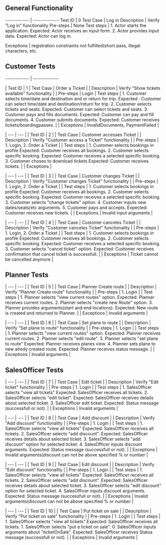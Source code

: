 ## General Functionality
------------ | -------------
 Test ID | 0 
 Test Case | Log in 
 Description | Verify "Log in" functionality 
 Pre-steps | None 
 Test steps |
	1. Actor starts the application.
	Expected: Actor receives an input form.
	2. Actor provides input data.
	Expected: Actor can log in.
	
 Exceptions |  registration constraints not fulfilled(short pass, illegal characters, etc. 
<br>


## Customer Tests
------------ | -------------

| Test ID | 1 
| Test Case | Order a Ticket |
| Description | Verify "Show tickets available" functionality |
| Pre-steps | Login
| Test steps | 
	1. Customer selects time/date and destination and or return for trip.
	Expected : Customer can select time/date and destination/return for trip.
	2. Customer selects tickets and seats.
	Expected: Customer can select tickets and seats.
	3. Customer pays and fills documents.
	Expected: Customer can pay and fill documents.
	4. Customer submits documents.
	Expected: Customer receives tickets/boardingpasses.
	|
| Exceptions | InvalidDocuments, PaymentFailed |

| --- | --- |
| Test ID | 2 |
| Test Case | Customer accesses Ticket |
| Description | Verify "Customer access a Ticket" functionality |
| Pre-steps | 1. Login, 2. Order a Ticket |
| Test steps | 
	1. Customer selects bookings in profile
	Expected: Customer receives all bookings.
	2. Customer selects specific booking.
	Expected: Customer receives a selected specific booking.
	3. Customer choses to download tickets
	Expected: Customer receives tickets. |
| Exceptions |


| --- | --- |
| Test ID | 3 |
| Test Case | Customer changes Ticket |
| Description | Verify "Customer changes Ticket" functionality |
| Pre-steps | 1. Login, 2. Order a Ticket |
| Test steps | 
	1. Customer selects bookings in profile
	Expected: Customer receives all bookings.
	2. Customer selects specific booking.
	Expected: Customer receives a selected specific booking.
	3. Customer selects "change tickets" option.
	4. Customer inputs new dates/seats/etc arguments.
	5. Customer pays and accepts.
	Expected: Customer receives new tickets.
	|
| Exceptions | Invalid input arguments |

| --- | --- |
| Test ID | 4 |
| Test Case | Customer canceles Ticket |
| Description | Verify "Customer canceles Ticket" functionality |
| Pre-steps | 1. Login, 2. Order a Ticket |
| Test steps | 
	1. Customer selects bookings in profile
	Expected: Customer receives all bookings.
	2. Customer selects specific booking.
	Expected: Customer receives a selected specific booking.
	3. Customer selects "cancel ticket" option.
	Expected: Customer receives confirmation that cancel ticket is successfull.
	|
| Exceptions | Ticket cannot be cancelled anymore |


## Planner Tests

| --- | --- |
| Test ID | 5 |
| Test Case | Planner Create route |
| Description | Verify "Planner Create route" functionality |
| Pre-steps | 1. Login |
| Test steps | 
	1. Planner selects "view current routes" option.
	Expected: Planner receives current routes.
	2. Planner selects "create new Route" option.
	3. Planner provides arguments(start and end locations).
	Expected: New route is created and returned to Planner. |
| Exceptions |  Invalid arguments |

| --- | --- |
| Test ID | 6 |
| Test Case | Set plane to route |
| Description | Verify "Set plane to route" functionality |
| Pre-steps | 1. Login |
| Test steps | 
	1. Planner selects "view current routes" option.
	Expected: Planner receives current routes.
	2. Planner selects "edit route".
	3. Planner selects "set plane to route"
	Expected: Planner receives planes view.
	4. Planner sets plane to new alredy created route.
	Expected: Planner receives status message.
	|
| Exceptions |  Invalid arguments |

## SalesOfficer Tests
| --- | --- |
| Test ID | 7 |
| Test Case | Edit ticket |
| Description | Verify "Edit ticket" functionality |
| Pre-steps | 1. Login |
| Test steps | 
	1. SalesOfficer selects "view all tickets"
	Expected: SalesOfficer receives all tickets.
	2. SalesOfficer selects "edit ticket".
	Expected: SalesOfficer receives details about selected ticket.
	3. SalesOfficer edit ticket.
	Expected: Status message (successfull or not).
	|
| Exceptions |  Invalid arguments |

| --- | --- |
| Test ID | 8 |
| Test Case | Add discount |
| Description | Verify "Add discount" functionality |
| Pre-steps | 1. Login |
| Test steps | 
	1. SalesOfficer selects "view all tickets"
	Expected: SalesOfficer receives all tickets.
	2. SalesOfficer selects "add discount".
	Expected: SalesOfficer receives details about selected ticket.
	3. SalesOfficer selects "add discount" option for selected ticket.
	4. SalesOfficer inputs discount arguments.
	Expected: Status message (successfull or not).
	|
| Exceptions |  Invalid arguments(discount can not be above specified % or number |

| --- | --- |
| Test ID | 9 |
| Test Case | Edit discount |
| Description | Verify "Edit discount" functionality |
| Pre-steps | 1. Login |
| Test steps | 
	1. SalesOfficer selects "view all tickets"
	Expected: SalesOfficer receives all tickets.
	2. SalesOfficer selects "add discount".
	Expected: SalesOfficer receives details about selected ticket.
	3. SalesOfficer selects "edit discount" option for selected ticket.
	4. SalesOfficer inputs discount arguments.
	Expected: Status message (successfull or not).
	|
| Exceptions |  Invalid arguments(discount can not be above specified % or number |


| --- | --- |
| Test ID | 10 |
| Test Case | Put ticket on sale |
| Description | Verify "Put ticket on sale" functionality |
| Pre-steps | 1. Login |
| Test steps | 
	1. SalesOfficer selects "view all tickets"
	Expected: SalesOfficer receives all tickets.
	1. SalesOfficer selects "put a ticket on sale".
	0. SalesOfficer inputs arguments about "ticketOnSale".
	Expected: SalesOfficer receives Status message (successfull or not).
	|
| Exceptions |  Invalid arguments |
